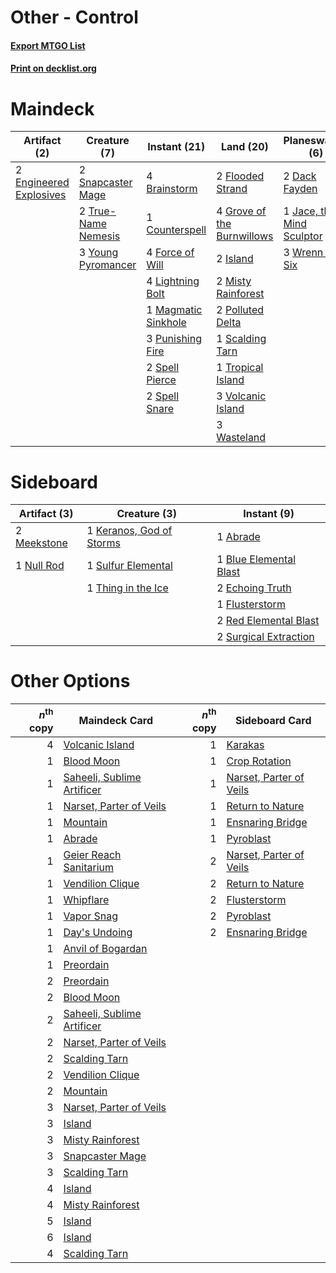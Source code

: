 # Other - Control

#### [Export MTGO List](../collection/Other%20-%20Control/Other%20-%20Control.txt)
#### [Print on decklist.org](http://decklist.org/?deckmain=4%09Brainstorm%0A1%09Counterspell%0A2%09Dack%20Fayden%0A2%09Engineered%20Explosives%0A2%09Flooded%20Strand%0A4%09Force%20of%20Will%0A4%09Grove%20of%20the%20Burnwillows%0A2%09Island%0A1%09Jace,%20the%20Mind%20Sculptor%0A4%09Lightning%20Bolt%0A1%09Magmatic%20Sinkhole%0A2%09Misty%20Rainforest%0A2%09Polluted%20Delta%0A4%09Ponder%0A3%09Punishing%20Fire%0A1%09Scalding%20Tarn%0A2%09Snapcaster%20Mage%0A2%09Spell%20Pierce%0A2%09Spell%20Snare%0A1%09Tropical%20Island%0A2%09True-Name%20Nemesis%0A3%09Volcanic%20Island%0A3%09Wasteland%0A3%09Wrenn%20and%20Six%0A3%09Young%20Pyromancer&deckside=1%09Abrade%0A1%09Blue%20Elemental%20Blast%0A2%09Echoing%20Truth%0A1%09Flusterstorm%0A1%09Keranos,%20God%20of%20Storms%0A2%09Meekstone%0A1%09Null%20Rod%0A2%09Red%20Elemental%20Blast%0A1%09Sulfur%20Elemental%0A2%09Surgical%20Extraction%0A1%09Thing%20in%20the%20Ice)
# Maindeck

|                                          Artifact (2)                                           |                                         Creature (7)                                         |                                         Instant (21)                                         |                                              Land (20)                                              |                                          Planeswalker (6)                                          |                                    Sorcery (4)                                    |
|-------------------------------------------------------------------------------------------------|----------------------------------------------------------------------------------------------|----------------------------------------------------------------------------------------------|-----------------------------------------------------------------------------------------------------|----------------------------------------------------------------------------------------------------|-----------------------------------------------------------------------------------|
|2 [Engineered Explosives](http://gatherer.wizards.com/Pages/Card/Details.aspx?multiverseid=50139)|2 [Snapcaster Mage](http://gatherer.wizards.com/Pages/Card/Details.aspx?multiverseid=227676)  |4 [Brainstorm](http://gatherer.wizards.com/Pages/Card/Details.aspx?multiverseid=3897)         |2 [Flooded Strand](http://gatherer.wizards.com/Pages/Card/Details.aspx?multiverseid=405098)          |2 [Dack Fayden](http://gatherer.wizards.com/Pages/Card/Details.aspx?multiverseid=382244)            |4 [Ponder](http://gatherer.wizards.com/Pages/Card/Details.aspx?multiverseid=451051)|
|                                                                                                 |2 [True-Name Nemesis](http://gatherer.wizards.com/Pages/Card/Details.aspx?multiverseid=446104)|1 [Counterspell](http://gatherer.wizards.com/Pages/Card/Details.aspx?multiverseid=699)        |4 [Grove of the Burnwillows](http://gatherer.wizards.com/Pages/Card/Details.aspx?multiverseid=130595)|1 [Jace, the Mind Sculptor](http://gatherer.wizards.com/Pages/Card/Details.aspx?multiverseid=442051)|                                                                                   |
|                                                                                                 |3 [Young Pyromancer](http://gatherer.wizards.com/Pages/Card/Details.aspx?multiverseid=426592) |4 [Force of Will](http://gatherer.wizards.com/Pages/Card/Details.aspx?multiverseid=3107)      |2 [Island](http://gatherer.wizards.com/Pages/Card/Details.aspx?multiverseid=439857)                  |3 [Wrenn and Six](http://gatherer.wizards.com/Pages/Card/Details.aspx?multiverseid=464166)          |                                                                                   |
|                                                                                                 |                                                                                              |4 [Lightning Bolt](http://gatherer.wizards.com/Pages/Card/Details.aspx?multiverseid=806)      |2 [Misty Rainforest](http://gatherer.wizards.com/Pages/Card/Details.aspx?multiverseid=405102)        |                                                                                                    |                                                                                   |
|                                                                                                 |                                                                                              |1 [Magmatic Sinkhole](http://gatherer.wizards.com/Pages/Card/Details.aspx?multiverseid=464084)|2 [Polluted Delta](http://gatherer.wizards.com/Pages/Card/Details.aspx?multiverseid=405104)          |                                                                                                    |                                                                                   |
|                                                                                                 |                                                                                              |3 [Punishing Fire](http://gatherer.wizards.com/Pages/Card/Details.aspx?multiverseid=247550)   |1 [Scalding Tarn](http://gatherer.wizards.com/Pages/Card/Details.aspx?multiverseid=405107)           |                                                                                                    |                                                                                   |
|                                                                                                 |                                                                                              |2 [Spell Pierce](http://gatherer.wizards.com/Pages/Card/Details.aspx?multiverseid=425876)     |1 [Tropical Island](http://gatherer.wizards.com/Pages/Card/Details.aspx?multiverseid=884)            |                                                                                                    |                                                                                   |
|                                                                                                 |                                                                                              |2 [Spell Snare](http://gatherer.wizards.com/Pages/Card/Details.aspx?multiverseid=446100)      |3 [Volcanic Island](http://gatherer.wizards.com/Pages/Card/Details.aspx?multiverseid=887)            |                                                                                                    |                                                                                   |
|                                                                                                 |                                                                                              |                                                                                              |3 [Wasteland](http://gatherer.wizards.com/Pages/Card/Details.aspx?multiverseid=413790)               |                                                                                                    |                                                                                   |


# Sideboard

|                                    Artifact (3)                                     |                                           Creature (3)                                            |                                          Instant (9)                                           |
|-------------------------------------------------------------------------------------|---------------------------------------------------------------------------------------------------|------------------------------------------------------------------------------------------------|
|2 [Meekstone](http://gatherer.wizards.com/Pages/Card/Details.aspx?multiverseid=628)  |1 [Keranos, God of Storms](http://gatherer.wizards.com/Pages/Card/Details.aspx?multiverseid=380442)|1 [Abrade](http://gatherer.wizards.com/Pages/Card/Details.aspx?multiverseid=430772)             |
|1 [Null Rod](http://gatherer.wizards.com/Pages/Card/Details.aspx?multiverseid=383034)|1 [Sulfur Elemental](http://gatherer.wizards.com/Pages/Card/Details.aspx?multiverseid=122416)      |1 [Blue Elemental Blast](http://gatherer.wizards.com/Pages/Card/Details.aspx?multiverseid=694)  |
|                                                                                     |1 [Thing in the Ice](http://gatherer.wizards.com/Pages/Card/Details.aspx?multiverseid=409836)      |2 [Echoing Truth](http://gatherer.wizards.com/Pages/Card/Details.aspx?multiverseid=405212)      |
|                                                                                     |                                                                                                   |1 [Flusterstorm](http://gatherer.wizards.com/Pages/Card/Details.aspx?multiverseid=228255)       |
|                                                                                     |                                                                                                   |2 [Red Elemental Blast](http://gatherer.wizards.com/Pages/Card/Details.aspx?multiverseid=814)   |
|                                                                                     |                                                                                                   |2 [Surgical Extraction](http://gatherer.wizards.com/Pages/Card/Details.aspx?multiverseid=397706)|


# Other Options

|*n*<sup>th</sup> copy|                                            Maindeck Card                                            |*n*<sup>th</sup> copy|                                          Sideboard Card                                          |
|--------------------:|-----------------------------------------------------------------------------------------------------|--------------------:|--------------------------------------------------------------------------------------------------|
|                    4|[Volcanic Island](http://gatherer.wizards.com/Pages/Card/Details.aspx?multiverseid=887)              |                    1|[Karakas](http://gatherer.wizards.com/Pages/Card/Details.aspx?multiverseid=413782)                |
|                    1|[Blood Moon](http://gatherer.wizards.com/Pages/Card/Details.aspx?multiverseid=45386)                 |                    1|[Crop Rotation](http://gatherer.wizards.com/Pages/Card/Details.aspx?multiverseid=417430)          |
|                    1|[Saheeli, Sublime Artificer](http://gatherer.wizards.com/Pages/Card/Details.aspx?multiverseid=461161)|                    1|[Narset, Parter of Veils](http://gatherer.wizards.com/Pages/Card/Details.aspx?multiverseid=460988)|
|                    1|[Narset, Parter of Veils](http://gatherer.wizards.com/Pages/Card/Details.aspx?multiverseid=460988)   |                    1|[Return to Nature](http://gatherer.wizards.com/Pages/Card/Details.aspx?multiverseid=461102)       |
|                    1|[Mountain](http://gatherer.wizards.com/Pages/Card/Details.aspx?multiverseid=439859)                  |                    1|[Ensnaring Bridge](http://gatherer.wizards.com/Pages/Card/Details.aspx?multiverseid=15866)        |
|                    1|[Abrade](http://gatherer.wizards.com/Pages/Card/Details.aspx?multiverseid=430772)                    |                    1|[Pyroblast](http://gatherer.wizards.com/Pages/Card/Details.aspx?multiverseid=4083)                |
|                    1|[Geier Reach Sanitarium](http://gatherer.wizards.com/Pages/Card/Details.aspx?multiverseid=414510)    |                    2|[Narset, Parter of Veils](http://gatherer.wizards.com/Pages/Card/Details.aspx?multiverseid=460988)|
|                    1|[Vendilion Clique](http://gatherer.wizards.com/Pages/Card/Details.aspx?multiverseid=442065)          |                    2|[Return to Nature](http://gatherer.wizards.com/Pages/Card/Details.aspx?multiverseid=461102)       |
|                    1|[Whipflare](http://gatherer.wizards.com/Pages/Card/Details.aspx?multiverseid=389744)                 |                    2|[Flusterstorm](http://gatherer.wizards.com/Pages/Card/Details.aspx?multiverseid=228255)           |
|                    1|[Vapor Snag](http://gatherer.wizards.com/Pages/Card/Details.aspx?multiverseid=249373)                |                    2|[Pyroblast](http://gatherer.wizards.com/Pages/Card/Details.aspx?multiverseid=4083)                |
|                    1|[Day's Undoing](http://gatherer.wizards.com/Pages/Card/Details.aspx?multiverseid=398652)             |                    2|[Ensnaring Bridge](http://gatherer.wizards.com/Pages/Card/Details.aspx?multiverseid=15866)        |
|                    1|[Anvil of Bogardan](http://gatherer.wizards.com/Pages/Card/Details.aspx?multiverseid=3589)           |                     |                                                                                                  |
|                    1|[Preordain](http://gatherer.wizards.com/Pages/Card/Details.aspx?multiverseid=405347)                 |                     |                                                                                                  |
|                    2|[Preordain](http://gatherer.wizards.com/Pages/Card/Details.aspx?multiverseid=405347)                 |                     |                                                                                                  |
|                    2|[Blood Moon](http://gatherer.wizards.com/Pages/Card/Details.aspx?multiverseid=45386)                 |                     |                                                                                                  |
|                    2|[Saheeli, Sublime Artificer](http://gatherer.wizards.com/Pages/Card/Details.aspx?multiverseid=461161)|                     |                                                                                                  |
|                    2|[Narset, Parter of Veils](http://gatherer.wizards.com/Pages/Card/Details.aspx?multiverseid=460988)   |                     |                                                                                                  |
|                    2|[Scalding Tarn](http://gatherer.wizards.com/Pages/Card/Details.aspx?multiverseid=405107)             |                     |                                                                                                  |
|                    2|[Vendilion Clique](http://gatherer.wizards.com/Pages/Card/Details.aspx?multiverseid=442065)          |                     |                                                                                                  |
|                    2|[Mountain](http://gatherer.wizards.com/Pages/Card/Details.aspx?multiverseid=439859)                  |                     |                                                                                                  |
|                    3|[Narset, Parter of Veils](http://gatherer.wizards.com/Pages/Card/Details.aspx?multiverseid=460988)   |                     |                                                                                                  |
|                    3|[Island](http://gatherer.wizards.com/Pages/Card/Details.aspx?multiverseid=439857)                    |                     |                                                                                                  |
|                    3|[Misty Rainforest](http://gatherer.wizards.com/Pages/Card/Details.aspx?multiverseid=405102)          |                     |                                                                                                  |
|                    3|[Snapcaster Mage](http://gatherer.wizards.com/Pages/Card/Details.aspx?multiverseid=227676)           |                     |                                                                                                  |
|                    3|[Scalding Tarn](http://gatherer.wizards.com/Pages/Card/Details.aspx?multiverseid=405107)             |                     |                                                                                                  |
|                    4|[Island](http://gatherer.wizards.com/Pages/Card/Details.aspx?multiverseid=439857)                    |                     |                                                                                                  |
|                    4|[Misty Rainforest](http://gatherer.wizards.com/Pages/Card/Details.aspx?multiverseid=405102)          |                     |                                                                                                  |
|                    5|[Island](http://gatherer.wizards.com/Pages/Card/Details.aspx?multiverseid=439857)                    |                     |                                                                                                  |
|                    6|[Island](http://gatherer.wizards.com/Pages/Card/Details.aspx?multiverseid=439857)                    |                     |                                                                                                  |
|                    4|[Scalding Tarn](http://gatherer.wizards.com/Pages/Card/Details.aspx?multiverseid=405107)             |                     |                                                                                                  |

